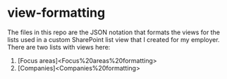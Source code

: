 # view-formatting
The files in this repo are the JSON notation that formats the views for the lists used in a custom SharePoint list view that I created for my employer.
There are two lists with views here:
  1. [Focus areas]<Focus%20areas%20formatting>
  2. [Companies]<Companies%20formatting>

